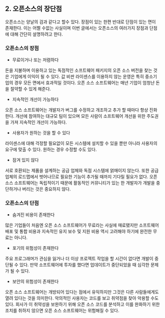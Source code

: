 ## 2. 오픈소스의 장단점

오픈소스는 양날의 검과 같다고 할수 있다. 장점이 있는 한편 반대로 단점이 있는 면이 존재한다. 이는 어쩔 수없는 사실이며 이번 글에서는 오픈소스의 여러가지 장점과 단점에 대해 간단히 설명하려고 한다.

### 오픈소스의 장점

* 무료이거나 또는 저렴하다

돈을 지불하며 이용하고 있는 독점적인 소프트웨어 패키지의 오픈 소스 버전을 찾는 것은 기업에게 이익이 될 수 있다. 값 비싼 라이센스를 이용하지 않는 운영은 특히 중소기업의 경우 모든 면에서 효과적일 것이다. 오픈 소스 소프트웨어는 매년 기업이 엄청난 돈을 절약할 수 있게 해준다.

* 지속적인 개선이 가능하다

오픈 소스 소프트웨어는 개발자가 버그를 수정하고 개조하고 추가 할 때마다 항상 진화한다. 개선에 참여하는 대규모 팀이 있으며 모든 사람이 소프트웨어 개선을 위한 주도권을 가져 지속적인 개선이 가능하다.

* 사용자가 원하는 것을 할 수 있다

라이센스에 대해 걱정할 필요없이 모든 시스템에 설치할 수 있을 뿐만 아니라 사용자의 요구에 맞출 수 있다. 원하는 경우 수정할 수도 있다.

* 잠겨 있지 않다

서로 호환되는 제품을 설계하는 공급 업체와 독점 시스템에 얽매이지 않는다. 또한 공급 업체의 로드맵에서 벗어나므로 필요한 기능이 추가될 때까지 기다릴 필요가 없다. 오픈 소스 소프트웨어는 독립적이기 때문에 활동적인 커뮤니티가 있는 한 개발자가 개발을 중단하거나 버리는 것은 중요하지 않다.

### 오픈소스의 단점

* 숨겨진 비용이 존재한다

많은 기업들이 처음엔 오픈 소스 소프트웨어가 무료라는 사실에 매료됐지만 소프트웨어 배포 및 통합 비용과 지속적인 유지 보수 및 지원 비용 역시 고려해야 하기에 완전한 무료는 아니다.

* 포기의 위험성이 존재한다

주요 프로그래머가 관심을 잃거나 더 이상 프로젝트 작업을 할 시간이 없다면 개발이 중단될 수 있다. 만약 소프트웨어에 투자를 했다면 업데이트가 중단되었을 때 심각한 문제가 될 수 있다.

* 보안의 위험성이 존재한다

오픈 소스 소프트웨어는 개방되어 있다는 점에서 유익하지만 그것은 다른 사람들에게도 열려 있다는 것을 의미한다. 악의적인 사용자는 코드를 보고 취약점을 찾아 악용할 수도 있다. 회사가 이 취약성을 보완하기 위해 오픈 소스 코드를 분석하고 이를 완화하기 위한 조치를 취하지 않으면 오픈 소스 소프트웨어는 위험해질 수 있다.

